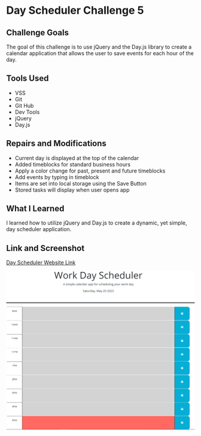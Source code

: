 # Day Scheduler Challenge 5

## Challenge Goals

The goal of this challenge is to use jQuery and the Day.js library to create a calendar application that allows the user to save events for each hour of the day.


## Tools Used

* VSS
* Git
* Git Hub
* Dev Tools
* jQuery
* Day.js


## Repairs and Modifications

* Current day is displayed at the top of the calendar
* Added timeblocks for standard business hours
* Apply a color change for past, present and future timeblocks
* Add events by typing in timeblock
* Items are set into local storage using the Save Button
* Stored tasks will display when user opens app


## What I Learned

I learned how to utilize jQuery and Day.js to create a dynamic, yet simple, day scheduler application.


## Link and Screenshot

[Day Scheduler Website Link](https://sarahsquyres.github.io/day-scheduler/) 

![Day Scheduler Web Image](./assets/Capture.PNG)